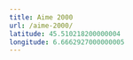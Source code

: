 ```yaml
---
title: Aime 2000
url: /aime-2000/
latitude: 45.510218200000004
longitude: 6.6662927000000005
---
```

